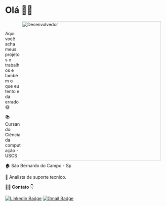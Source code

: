 # Olá 👋🏼
<img src="https://imgur.com/wQggkgV.png" width="450px" align="right" alt="Desenvolvedor" style="max-width:100%;margin-bottom:5px">
<p > 
<br>
 
 Aqui você acha meus projetos e trabalhos e também o que eu tento e da errado 😅 
 
📚 Cursando Ciência da computação - USCS<br>

🏠 São Bernardo do Campo - Sp.<br>

💼 Analista de suporte tecnico.
</p>

🙋‍♂️ **Contato** 👇
 
[![Linkedin Badge](https://img.shields.io/badge/-Fernando%20Fragassi-blue?style=flat-square&logo=Linkedin&logoColor=white&link=https://www.linkedin.com/in/fernandofragassi/)](https://www.linkedin.com/in/fernandofragassi) [![Gmail Badge](https://img.shields.io/badge/-Fernando%20Fragassi-c14438?style=flat-square&logo=Gmail&logoColor=white&link=mailto:fernandofragassi@gmail.com)](mailto:fernanofrgassi@gmail.com)
